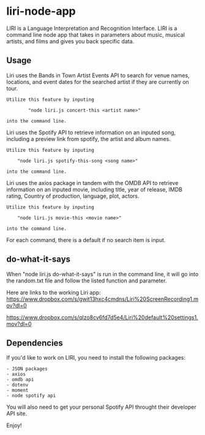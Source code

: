 # liri-node-app
LIRI is a Language Interpretation and Recognition Interface. LIRI is a command line node app that takes in parameters about music, musical artists, and films and gives you back specific data.

## Usage
Liri uses the Bands in Town Artist Events API to search for venue names, locations, and event dates for the searched artist if they are currently on tour. 

    Utilize this feature by inputing 
            
            "node liri.js concert-this <artist name>" 
    
    into the command line.
    

Liri uses the Spotify API to retrieve information on an inputed song, including a preview link from spotify, the artist and album names. 

    Utilize this feature by inputing 
    
        "node liri.js spotify-this-song <song name>" 
    
    into the command line.

Liri uses the axios package in tandem with the OMDB API to retrieve information on an inputed movie, including title, year of release, IMDB rating, Country of production, language, plot, actors. 

    Utilize this feature by inputing 
        
        "node liri.js movie-this <movie name>" 
    
    into the command line.    
    
For each command, there is a default if no search item is input.

## do-what-it-says

When "node liri.js do-what-it-says" is run in the command line, it will go into the random.txt file and follow the listed function and parameter.

Here are links to the working Liri app:
https://www.dropbox.com/s/gwit13hxc4cmdns/Liri%20ScreenRecording1.mov?dl=0

https://www.dropbox.com/s/qlzo8cv6fd7d5e4/Liri%20default%20settings1.mov?dl=0 

## Dependencies
If you'd like to work on LIRI, you need to install the following packages:

    - JSON packages
    - axios 
    - omdb api
    - dotenv    
    - moment
    - node spotify api

You will also need to get your personal Spotify API throught their developer API site.

Enjoy!
